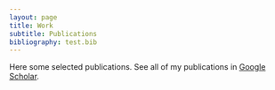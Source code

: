 ```yaml
---
layout: page
title: Work
subtitle: Publications
bibliography: test.bib
---
```



Here some selected publications. See all of my publications in [Google Scholar](https://scholar.google.com/citations?hl=en&user=-5BC9nwAAAAJ&view_op=list_works&sortby=pubdate).
